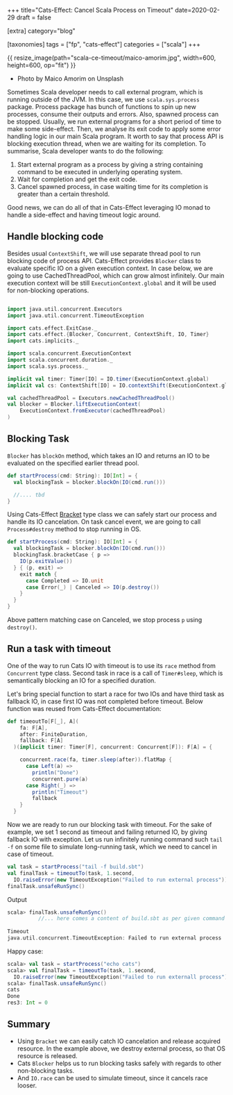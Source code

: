 +++
title="Cats-Effect: Cancel Scala Process on Timeout"
date=2020-02-29
draft = false

[extra]
category="blog"

[taxonomies]
tags = ["fp", "cats-effect"]
categories = ["scala"]
+++

{{ resize_image(path="scala-ce-timeout/maico-amorim.jpg", width=600, height=600, op="fit") }}
<ul id="frontmatter" class="frontmatter frontmatter_page"><li>Photo by Maico Amorim on Unsplash</li></ul>

Sometimes Scala developer needs to call external program, which is running outside of the JVM. 
In this case, we use `scala.sys.process` package. Process package has bunch of functions to spin up new processes, 
consume their outputs and errors. Also, spawned process can be stopped. Usually, we run external programs for a short period
of time to make some side-effect. Then, we analyse its exit code to apply some error handling logic in our main Scala program.
It worth to say that process API is blocking execution thread, when we are waiting for its completion. To summarise, Scala
developer wants to do the following:

1. Start external program as a process by giving a string containing command to be executed in underlying operating system.
2. Wait for completion and get the exit code.
3. Cancel spawned process, in case waiting time for its completion is greater than a certain threshold.

Good news, we can do all of that in Cats-Effect leveraging IO monad to handle a side-effect and having timeout logic around.


## Handle blocking code

Besides usual `ContextShift`, we will use separate thread pool to run blocking code of process API.
Cats-Effect provides `Blocker` class to evaluate specific IO on a given execution context. In case below, we are going
to use CachedThreadPool, which can grow almost infinitely. Our main execution context will be still `ExecutionContext.global`
and it will be used for non-blocking operations.

```scala

import java.util.concurrent.Executors
import java.util.concurrent.TimeoutException

import cats.effect.ExitCase._
import cats.effect.{Blocker, Concurrent, ContextShift, IO, Timer}
import cats.implicits._

import scala.concurrent.ExecutionContext
import scala.concurrent.duration._
import scala.sys.process._

implicit val timer: Timer[IO] = IO.timer(ExecutionContext.global)
implicit val cs: ContextShift[IO] = IO.contextShift(ExecutionContext.global)

val cachedThreadPool = Executors.newCachedThreadPool()
val blocker = Blocker.liftExecutionContext(
    ExecutionContext.fromExecutor(cachedThreadPool)
)

```

## Blocking Task

`Blocker` has `blockOn` method, which takes an IO and returns an IO to be evaluated on the specified earlier thread pool.

```scala
def startProcess(cmd: String): IO[Int] = {
  val blockingTask = blocker.blockOn(IO(cmd.run()))

  //.... tbd
}

```

Using Cats-Effect [Bracket](https://typelevel.org/cats-effect/typeclasses/bracket.html) type class we can safely start our
process and handle its IO cancelation. On task cancel event, we are going to call `Process#destroy` method to stop running in OS.

```scala
def startProcess(cmd: String): IO[Int] = {
  val blockingTask = blocker.blockOn(IO(cmd.run()))
  blockingTask.bracketCase { p =>
    IO(p.exitValue())
  } { (p, exit) =>
    exit match {
      case Completed => IO.unit
      case Error(_) | Canceled => IO(p.destroy())
    }
  }
} 
```

Above pattern matching case on Canceled, we stop process `p` using `destroy()`.

## Run a task with timeout

One of the way to run Cats IO with timeout is to use its `race` method from `Concurrent` type class. Second
task in race is a call of `Timer#sleep`, which is semantically blocking an IO for a specified duration.

Let's bring special function to start a race for two IOs and have third task as fallback IO, in case first IO
was not completed before timeout. Below function was reused from Cats-Effect documentation:

```scala
def timeoutTo[F[_], A](
    fa: F[A],
    after: FiniteDuration,
    fallback: F[A]
  )(implicit timer: Timer[F], concurrent: Concurrent[F]): F[A] = {

    concurrent.race(fa, timer.sleep(after)).flatMap {
      case Left(a) =>
        println("Done")
        concurrent.pure(a)
      case Right(_) =>
        println("Timeout")
        fallback
    }
  }
```

Now we are ready to run our blocking task with timeout. For the sake of example, we set 1 second as timeout and failing returned IO,
by giving fallback IO with exception. Let us run infinitely running command such `tail -f` on some file to simulate 
long-running task, which we need to cancel in case of timeout.

```scala
val task = startProcess("tail -f build.sbt")
val finalTask = timeoutTo(task, 1.second, 
  IO.raiseError(new TimeoutException("Failed to run external process")))
finalTask.unsafeRunSync()
```

Output
```scala
scala> finalTask.unsafeRunSync()
          //... here comes a content of build.sbt as per given command 
  
Timeout
java.util.concurrent.TimeoutException: Failed to run external process
```

Happy case:

```scala
scala> val task = startProcess("echo cats")
scala> val finalTask = timeoutTo(task, 1.second, 
  IO.raiseError(new TimeoutException("Failed to run externall process")))
scala> finalTask.unsafeRunSync()
cats
Done
res3: Int = 0
```

## Summary

- Using `Bracket` we can easily catch IO cancelation and release acquired resource. 
In the example above, we destroy external process, so that OS resource is released. 
- Cats `Blocker` helps us to run blocking tasks safely with regards
to other non-blocking tasks. 
- And `IO.race` can be used to simulate timeout, since it cancels race looser.